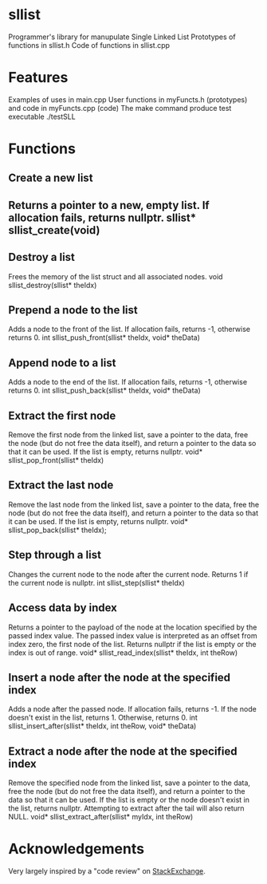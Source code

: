 # sllist
Programmer's library for manupulate Single Linked List
Prototypes of functions in sllist.h
Code of functions in sllist.cpp

<h1>Features</h1>
Examples of uses in main.cpp
User functions in myFuncts.h (prototypes) and code in myFuncts.cpp (code)
The make command produce test executable ./testSLL

<h1>Functions</h1>
  <h2>Create a new list<h2>
  Returns a pointer to a new, empty list. If allocation fails, returns nullptr.
  sllist* sllist_create(void)
  
  <h2>Destroy a list</h2>
  Frees the memory of the list struct and all associated nodes.
  void sllist_destroy(sllist* theIdx)

  <h2>Prepend a node to the list</h2>
  Adds a node to the front of the list. If allocation fails, returns -1, otherwise returns 0.
  int sllist_push_front(sllist* theIdx, void* theData)
  
  <h2>Append node to a list</h2>
  Adds a node to the end of the list. If allocation fails, returns -1, otherwise returns 0.
  int sllist_push_back(sllist* theIdx, void* theData)
  
  <h2>Extract the first node</h2>
  Remove the first node from the linked list, save a pointer to the data, free the node (but do not free the data itself), and return a pointer to the data so that it can be used. If the list is empty, returns nullptr.
  void* sllist_pop_front(sllist* theIdx)
  
  <h2>Extract the last node</h2>
  Remove the last node from the linked list, save a pointer to the data, free the node (but do not free the data itself), and return a pointer to the data so that it can be used. If the list is empty, returns nullptr.
  void* sllist_pop_back(sllist* theIdx);
  
  <h2>Step through a list</h2>
  Changes the current node to the node after the current node. Returns 1 if the current node is nullptr.
  int sllist_step(sllist* theIdx)
  
  <h2>Access data by index</h2>
  Returns a pointer to the payload of the node at the location specified by the passed index value. The passed index value is interpreted as an offset from index zero, the first node of the list. Returns nullptr if the list is empty or the index is out of range.
  void* sllist_read_index(sllist* theIdx, int theRow)
  
  <h2>Insert a node after the node at the specified index</h2>
  Adds a node after the passed node. If allocation fails, returns -1. If the node doesn't exist in the list, returns 1. Otherwise, returns 0.
  int sllist_insert_after(sllist* theIdx, int theRow, void* theData)
  
  <h2>Extract a node after the node at the specified index</h2>
  Remove the specified node from the linked list, save a pointer to the data, free the node (but do not free the data itself), and return a pointer to the data so that it can be used. If the list is empty or the node doesn't exist in the list, returns nullptr. Attempting to extract after the tail will also return NULL.
  void* sllist_extract_after(sllist* myIdx, int theRow)
  
<h1>Acknowledgements</h1>
Very largely inspired by a "code review" on <a href="https://codereview.stackexchange.com/questions/26732/singly-linked-list-library">StackExchange</a>.
